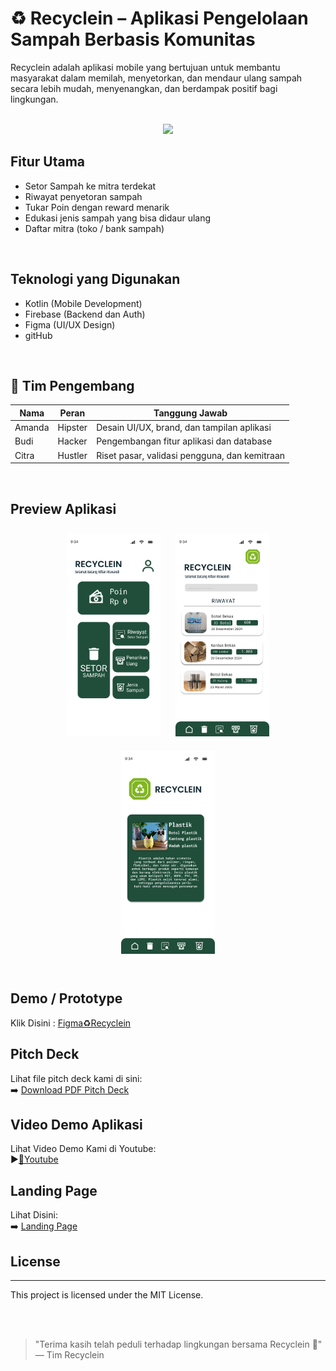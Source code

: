 # ♻️ Recyclein – Aplikasi Pengelolaan Sampah Berbasis Komunitas
Recyclein adalah aplikasi mobile yang bertujuan untuk membantu masyarakat dalam memilah, menyetorkan, dan mendaur ulang sampah secara lebih mudah, menyenangkan, dan berdampak positif bagi lingkungan.

<div align="center">
  <br>
  <img src="Assets/Recyclein – Logo.png" width="200"/>
</div>

## Fitur Utama
- Setor Sampah ke mitra terdekat
- Riwayat penyetoran sampah
- Tukar Poin dengan reward menarik
- Edukasi jenis sampah yang bisa didaur ulang
- Daftar mitra (toko / bank sampah)
<br>

## Teknologi yang Digunakan
- Kotlin (Mobile Development)
- Firebase (Backend dan Auth)
- Figma (UI/UX Design)
- gitHub
<br>

## 👥 Tim Pengembang

| Nama     | Peran    | Tanggung Jawab                                  |
|----------|----------|--------------------------------------------------|
| Amanda   | Hipster  | Desain UI/UX, brand, dan tampilan aplikasi       |
| Budi     | Hacker   | Pengembangan fitur aplikasi dan database         |
| Citra    | Hustler  | Riset pasar, validasi pengguna, dan kemitraan    |
<br>

## Preview Aplikasi

<div align="center">
  <img src="Assets/Menu.png" width="150" style="margin: 10px;" />
  <img src="Assets/Riwayat.png" width="150" style="margin: 10px;" />
  <img src="Assets/Jenis Sampah Lanjutan.png" width="150" style="margin: 10px;" />
</div>
<br>

## Demo / Prototype
Klik Disini : [Figma♻️Recyclein](https://www.figma.com/design/5BaWlsKGdJLzqud52EnTX1/tecnoh?node-id=34-109&t=Dy9LvGwwZLzLvovo-0)
<br>

## Pitch Deck
Lihat file pitch deck kami di sini:  
➡️ [Download PDF Pitch Deck](Assets/picth%20deck.pdf)
<br>

## Video Demo Aplikasi
Lihat Video Demo Kami di Youtube:  
▶️[🔴Youtube](https://youtu.be/S7qUUE0MH8Q)
<br>

## Landing Page
Lihat Disini:  
➡️ [Landing Page](https://tinyurl.com/recyclein-id)
<br>

## License
---
This project is licensed under the MIT License.  

<br></br>

> "Terima kasih telah peduli terhadap lingkungan bersama Recyclein 🌱"  
> — Tim Recyclein

